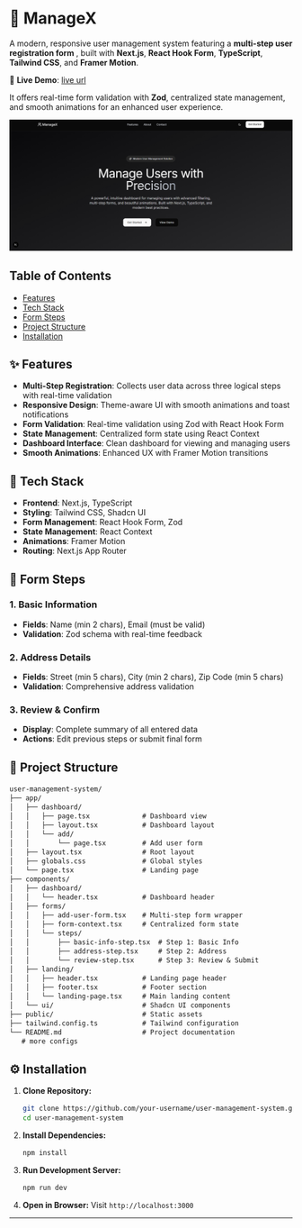 # 🚀 ManageX

A modern, responsive user management system featuring a **multi-step user registration form** , built with **Next.js**, **React Hook Form**, **TypeScript**, **Tailwind CSS**, and **Framer Motion**. 

🔗 **Live Demo**: [live url](https://manage-x.vercel.app/)

It offers real-time form validation with **Zod**, centralized state management, and smooth animations for an enhanced user experience.

![Screenshot](./public/managex.png)

## Table of Contents

- [Features](#features)
- [Tech Stack](#tech-stack)
- [Form Steps](#form-steps)
- [Project Structure](#project-structure)
- [Installation](#installation)

## ✨ Features

- **Multi-Step Registration**: Collects user data across three logical steps with real-time validation
- **Responsive Design**: Theme-aware UI with smooth animations and toast notifications
- **Form Validation**: Real-time validation using Zod with React Hook Form
- **State Management**: Centralized form state using React Context
- **Dashboard Interface**: Clean dashboard for viewing and managing users
- **Smooth Animations**: Enhanced UX with Framer Motion transitions

## 🧰 Tech Stack

- **Frontend**: Next.js, TypeScript
- **Styling**: Tailwind CSS, Shadcn UI
- **Form Management**: React Hook Form, Zod
- **State Management**: React Context
- **Animations**: Framer Motion
- **Routing**: Next.js App Router

## 📝 Form Steps

### 1. Basic Information
- **Fields**: Name (min 2 chars), Email (must be valid)
- **Validation**: Zod schema with real-time feedback

### 2. Address Details
- **Fields**: Street (min 5 chars), City (min 2 chars), Zip Code (min 5 chars)
- **Validation**: Comprehensive address validation

### 3. Review & Confirm
- **Display**: Complete summary of all entered data
- **Actions**: Edit previous steps or submit final form

## 📁 Project Structure

```
user-management-system/
├── app/
│   ├── dashboard/
│   │   ├── page.tsx             # Dashboard view
│   │   ├── layout.tsx           # Dashboard layout
│   │   └── add/
│   │       └── page.tsx         # Add user form
│   ├── layout.tsx               # Root layout
│   ├── globals.css              # Global styles
│   └── page.tsx                 # Landing page
├── components/
│   ├── dashboard/
│   │   └── header.tsx           # Dashboard header
│   ├── forms/
│   │   ├── add-user-form.tsx    # Multi-step form wrapper
│   │   ├── form-context.tsx     # Centralized form state
│   │   └── steps/
│   │       ├── basic-info-step.tsx  # Step 1: Basic Info
│   │       ├── address-step.tsx     # Step 2: Address
│   │       └── review-step.tsx      # Step 3: Review & Submit
│   ├── landing/
│   │   ├── header.tsx           # Landing page header
│   │   ├── footer.tsx           # Footer section
│   │   └── landing-page.tsx     # Main landing content
│   └── ui/                      # Shadcn UI components
├── public/                      # Static assets
├── tailwind.config.ts           # Tailwind configuration
└── README.md                    # Project documentation
   # more configs                  

```

## ⚙️ Installation

1. **Clone Repository:**
   ```bash
   git clone https://github.com/your-username/user-management-system.git
   cd user-management-system
   ```

2. **Install Dependencies:**
   ```bash
   npm install
   ```

3. **Run Development Server:**
   ```bash
   npm run dev
   ```

4. **Open in Browser:**
   Visit `http://localhost:3000`

---